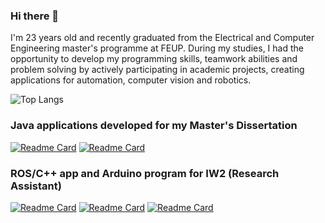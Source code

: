 ### Hi there 👋

I'm 23 years old and recently graduated from the Electrical and Computer Engineering master's programme at FEUP. During my studies, I had the opportunity to develop my programming skills, teamwork abilities and problem solving by actively participating in academic projects, creating applications for automation, computer vision and robotics.


![Top Langs](https://github-readme-stats.vercel.app/api/top-langs/?username=pedrosilva2703&layout=compact&theme=radical)

### Java applications developed for my Master's Dissertation
[![Readme Card](https://github-readme-stats.vercel.app/api/pin/?username=pedrosilva2703&repo=mini_erp&show_owner=true)](https://github.com/pedrosilva2703/mini_erp)
[![Readme Card](https://github-readme-stats.vercel.app/api/pin/?username=pedrosilva2703&repo=mini_mes&show_owner=true)](https://github.com/pedrosilva2703/mini_mes)

### ROS/C++ app and Arduino program for IW2 (Research Assistant)
[![Readme Card](https://github-readme-stats.vercel.app/api/pin/?username=pedrosilva2703&repo=IW2_move_wheelchair&show_owner=true)](https://github.com/pedrosilva2703/IW2_move_wheelchair)
[![Readme Card](https://github-readme-stats.vercel.app/api/pin/?username=dany3cunha&repo=roi_focus&show_owner=true)](https://github.com/dany3cunha/roi_focus)
[![Readme Card](https://github-readme-stats.vercel.app/api/pin/?username=dany3cunha&repo=IW2.0&show_owner=true)](https://github.com/dany3cunha/IW2.0)
<!--
**pedrosilva2703/pedrosilva2703** is a ✨ _special_ ✨ repository because its `README.md` (this file) appears on your GitHub profile.

Here are some ideas to get you started:

- 🔭 I’m currently working on ...
- 🌱 I’m currently learning ...
- 👯 I’m looking to collaborate on ...
- 🤔 I’m looking for help with ...
- 💬 Ask me about ...
- 📫 How to reach me: ...
- 😄 Pronouns: ...
- ⚡ Fun fact: ...
-->
